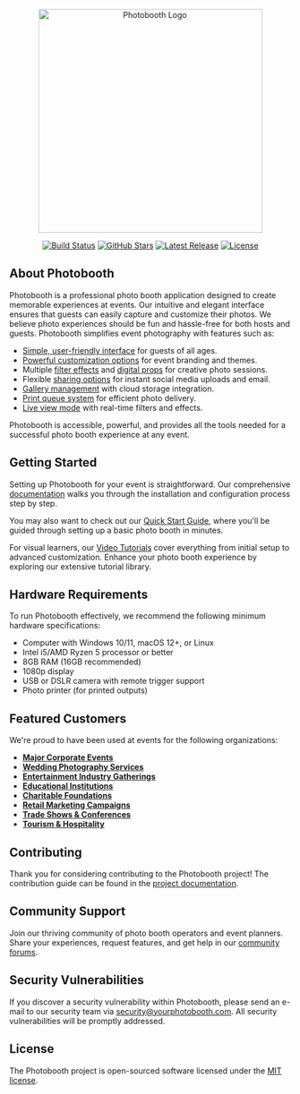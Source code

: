 <p align="center"><img src="https://via.placeholder.com/400x100?text=Photobooth+Logo" width="400" alt="Photobooth Logo"></p>

<p align="center">
<a href="https://github.com/dotprima/snapdulu/actions"><img src="https://img.shields.io/github/workflow/status/yourusername/photobooth/tests" alt="Build Status"></a>
<a href="https://github.com/dotprima/snapdulu"><img src="https://img.shields.io/github/stars/yourusername/photobooth" alt="GitHub Stars"></a>
<a href="https://github.com/dotprima/snapdulu/releases"><img src="https://img.shields.io/github/v/release/yourusername/photobooth" alt="Latest Release"></a>
<a href="https://github.com/dotprima/snapdulu/blob/main/LICENSE"><img src="https://img.shields.io/github/license/yourusername/photobooth" alt="License"></a>
</p>

## About Photobooth

Photobooth is a professional photo booth application designed to create memorable experiences at events. Our intuitive and elegant interface ensures that guests can easily capture and customize their photos. We believe photo experiences should be fun and hassle-free for both hosts and guests. Photobooth simplifies event photography with features such as:

- [Simple, user-friendly interface](#) for guests of all ages.
- [Powerful customization options](#) for event branding and themes.
- Multiple [filter effects](#) and [digital props](#) for creative photo sessions.
- Flexible [sharing options](#) for instant social media uploads and email.
- [Gallery management](#) with cloud storage integration.
- [Print queue system](#) for efficient photo delivery.
- [Live view mode](#) with real-time filters and effects.

Photobooth is accessible, powerful, and provides all the tools needed for a successful photo booth experience at any event.

## Getting Started

Setting up Photobooth for your event is straightforward. Our comprehensive [documentation](#) walks you through the installation and configuration process step by step.

You may also want to check out our [Quick Start Guide](#), where you'll be guided through setting up a basic photo booth in minutes.

For visual learners, our [Video Tutorials](#) cover everything from initial setup to advanced customization. Enhance your photo booth experience by exploring our extensive tutorial library.

## Hardware Requirements

To run Photobooth effectively, we recommend the following minimum hardware specifications:

- Computer with Windows 10/11, macOS 12+, or Linux
- Intel i5/AMD Ryzen 5 processor or better
- 8GB RAM (16GB recommended)
- 1080p display
- USB or DSLR camera with remote trigger support
- Photo printer (for printed outputs)

## Featured Customers

We're proud to have been used at events for the following organizations:

- **[Major Corporate Events](#)**
- **[Wedding Photography Services](#)**
- **[Entertainment Industry Gatherings](#)**
- **[Educational Institutions](#)**
- **[Charitable Foundations](#)**
- **[Retail Marketing Campaigns](#)**
- **[Trade Shows & Conferences](#)**
- **[Tourism & Hospitality](#)**

## Contributing

Thank you for considering contributing to the Photobooth project! The contribution guide can be found in the [project documentation](#).

## Community Support

Join our thriving community of photo booth operators and event planners. Share your experiences, request features, and get help in our [community forums](#).

## Security Vulnerabilities

If you discover a security vulnerability within Photobooth, please send an e-mail to our security team via [security@yourphotobooth.com](mailto:contact@snapdulu.id). All security vulnerabilities will be promptly addressed.

## License

The Photobooth project is open-sourced software licensed under the [MIT license](#).
